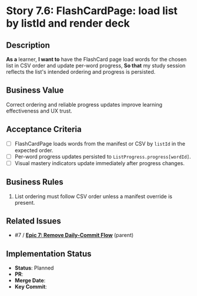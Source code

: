 # Story 7.6: FlashCardPage: load list by listId and render deck

## Description

**As a** learner,
**I want to** have the FlashCard page load words for the chosen list in CSV order and update per-word progress,
**So that** my study session reflects the list's intended ordering and progress is persisted.

## Business Value

Correct ordering and reliable progress updates improve learning effectiveness and UX trust.

## Acceptance Criteria

- [ ] FlashCardPage loads words from the manifest or CSV by `listId` in the expected order.
- [ ] Per-word progress updates persisted to `ListProgress.progress[wordId]`.
- [ ] Visual mastery indicators update immediately after progress changes.

## Business Rules

1. List ordering must follow CSV order unless a manifest override is present.

## Related Issues

- #7 / [**Epic 7: Remove Daily-Commit Flow**](./README.md) (parent)

## Implementation Status

- **Status**: Planned
- **PR**:
- **Merge Date**:
- **Key Commit**:
